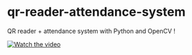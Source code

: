 # qr-reader-attendance-system

QR reader + attendance system with Python and OpenCV !

[![Watch the video](https://img.youtube.com/vi//0.jpg)](https://www.youtube.com/watch?v=)
